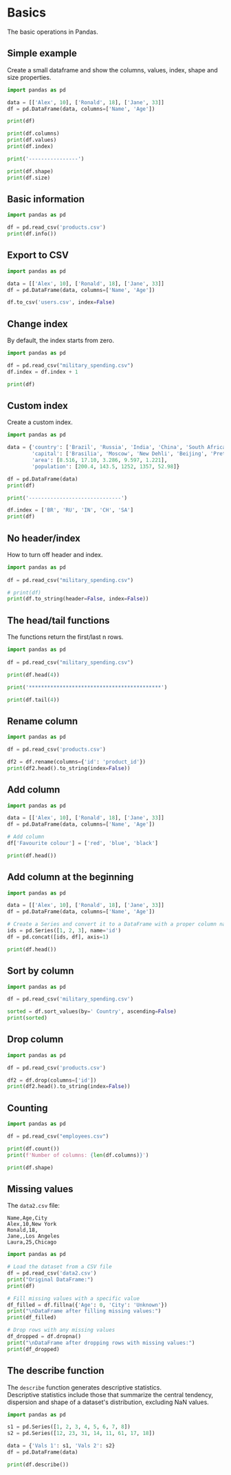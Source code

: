 # Basics

The basic operations in Pandas.  


## Simple example 

Create a small dataframe and show the columns, values, index, shape and size properties.  

```python
import pandas as pd

data = [['Alex', 10], ['Ronald', 18], ['Jane', 33]]
df = pd.DataFrame(data, columns=['Name', 'Age'])

print(df)

print(df.columns)
print(df.values)
print(df.index)

print('----------------')

print(df.shape)
print(df.size)
```

## Basic information

```python
import pandas as pd

df = pd.read_csv('products.csv') 
print(df.info())
```

## Export to CSV

```python
import pandas as pd

data = [['Alex', 10], ['Ronald', 18], ['Jane', 33]]
df = pd.DataFrame(data, columns=['Name', 'Age'])

df.to_csv('users.csv', index=False)
```

## Change index

By default, the index starts from zero.  

```python
import pandas as pd

df = pd.read_csv("military_spending.csv") 
df.index = df.index + 1

print(df)
```

## Custom index

Create a custom index.  

```python
import pandas as pd

data = {'country': ['Brazil', 'Russia', 'India', 'China', 'South Africa'],
        'capital': ['Brasilia', 'Moscow', 'New Dehli', 'Beijing', 'Pretoria'],
        'area': [8.516, 17.10, 3.286, 9.597, 1.221],
        'population': [200.4, 143.5, 1252, 1357, 52.98]}

df = pd.DataFrame(data)
print(df)

print('------------------------------')

df.index = ['BR', 'RU', 'IN', 'CH', 'SA']
print(df)
```

## No header/index 

How to turn off header and index.  

```python
import pandas as pd 
  
df = pd.read_csv("military_spending.csv") 

# print(df)
print(df.to_string(header=False, index=False))
```

## The head/tail functions

The functions return the first/last n rows.  

```python
import pandas as pd 
  
df = pd.read_csv("military_spending.csv") 

print(df.head(4))

print('*******************************************')

print(df.tail(4))
```

## Rename column

```python
import pandas as pd

df = pd.read_csv('products.csv') 

df2 = df.rename(columns={'id': 'product_id'})
print(df2.head().to_string(index=False))
```

## Add column

```python
import pandas as pd

data = [['Alex', 10], ['Ronald', 18], ['Jane', 33]]
df = pd.DataFrame(data, columns=['Name', 'Age'])

# Add column
df['Favourite colour'] = ['red', 'blue', 'black']

print(df.head())
```

## Add column at the beginning

```python
import pandas as pd

data = [['Alex', 10], ['Ronald', 18], ['Jane', 33]]
df = pd.DataFrame(data, columns=['Name', 'Age'])

# Create a Series and convert it to a DataFrame with a proper column name
ids = pd.Series([1, 2, 3], name='id')
df = pd.concat([ids, df], axis=1)

print(df.head())
```

## Sort by column

```python
import pandas as pd

df = pd.read_csv('military_spending.csv') 

sorted = df.sort_values(by=' Country', ascending=False)
print(sorted)
```

## Drop column

```python
import pandas as pd

df = pd.read_csv('products.csv') 

df2 = df.drop(columns=['id'])
print(df2.head().to_string(index=False))
```

## Counting

```python
import pandas as pd

df = pd.read_csv("employees.csv")

print(df.count())
print(f'Number of columns: {len(df.columns)}')

print(df.shape)
```

## Missing values

The `data2.csv` file: 

```
Name,Age,City
Alex,10,New York
Ronald,18,
Jane,,Los Angeles
Laura,25,Chicago
```

```python
import pandas as pd

# Load the dataset from a CSV file
df = pd.read_csv('data2.csv')
print("Original DataFrame:")
print(df)

# Fill missing values with a specific value
df_filled = df.fillna({'Age': 0, 'City': 'Unknown'})
print("\nDataFrame after filling missing values:")
print(df_filled)

# Drop rows with any missing values
df_dropped = df.dropna()
print("\nDataFrame after dropping rows with missing values:")
print(df_dropped)
```

## The describe function

The  `describe` function generates descriptive statistics.  
Descriptive statistics include those that summarize the central tendency,  
dispersion and shape of a dataset's distribution, excluding NaN values. 


```python
import pandas as pd

s1 = pd.Series([1, 2, 3, 4, 5, 6, 7, 8])
s2 = pd.Series([12, 23, 31, 14, 11, 61, 17, 18])

data = {'Vals 1': s1, 'Vals 2': s2}
df = pd.DataFrame(data)

print(df.describe())
```
